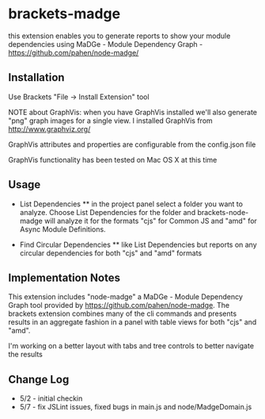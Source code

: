 brackets-madge
================

this extension enables you to generate reports to show your module dependencies using MaDGe - Module Dependency Graph - https://github.com/pahen/node-madge/

## Installation
Use Brackets "File -> Install Extension" tool

NOTE about GraphVis: when you have GraphVis installed we'll also generate "png" graph images for a single view. I installed GraphVis from http://www.graphviz.org/

GraphVis attributes and properties are configurable from the config.json file

GraphVis functionality has been tested on Mac OS X at this time

## Usage
* List Dependencies
** in the project panel select a folder you want to analyze.  Choose List Dependencies for the folder and brackets-node-madge will analyze it for the formats "cjs" for Common JS and
"amd" for Async Module Definitions.

* Find Circular Dependencies
** like List Dependencies but reports on any circular dependencies for both "cjs" and "amd" formats

## Implementation Notes
This extension includes "node-madge" a MaDGe - Module Dependency Graph tool provided by https://github.com/pahen/node-madge. The brackets extension combines many of the cli commands and presents results in an aggregate fashion in a panel with table views for both "cjs" and "amd".

I'm working on a better layout with tabs and tree controls to better navigate the results

## Change Log
* 5/2 - initial checkin
* 5/7 - fix JSLint issues, fixed bugs in main.js and node/MadgeDomain.js